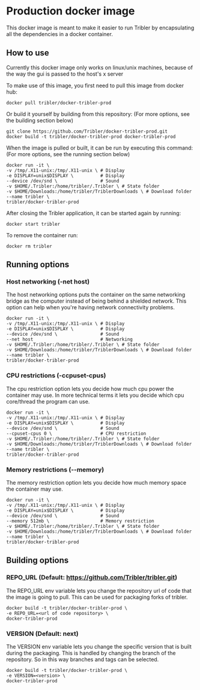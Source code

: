 # Production docker image
This docker image is meant to make it easier to run Tribler by encapsulating
all the dependencies in a docker container.

## How to use
Currently this docker image only works on linux/unix machines, because of the way the gui is passed to the host's x server

To make use of this image, you first need to pull this image from docker hub:
```shell
docker pull tribler/docker-tribler-prod
```
 
Or build it yourself by building from this repository:
(For more options, see the building section below)
```shell 
git clone https://github.com/Tribler/docker-tribler-prod.git
docker build -t tribler/docker-tribler-prod docker-tribler-prod
```

When the image is pulled or built, it can be run by executing this command:
(For more options, see the running section below)
```shell
docker run -it \
-v /tmp/.X11-unix:/tmp/.X11-unix \ # Display
-e DISPLAY=unix$DISPLAY \          # Display
--device /dev/snd \                # Sound
-v $HOME/.Tribler:/home/tribler/.Tribler \ # State folder
-v $HOME/Downloads:/home/tribler/TriblerDownloads \ # Download folder
--name tribler \
tribler/docker-tribler-prod
```

After closing the Tribler application, it can be started again by running:
```shell
docker start tribler
```

To remove the container run:
```shell
docker rm tribler
```

## Running options
### Host networking (-net host)
The host networking options puts the container on the same networking bridge as the computer instead of being behind a shielded network. This option can help when you're having network connectivity problems.

```shell
docker run -it \
-v /tmp/.X11-unix:/tmp/.X11-unix \ # Display
-e DISPLAY=unix$DISPLAY \          # Display
--device /dev/snd \                # Sound
--net host                         # Networking
-v $HOME/.Tribler:/home/tribler/.Tribler \ # State folder
-v $HOME/Downloads:/home/tribler/TriblerDownloads \ # Download folder
--name tribler \
tribler/docker-tribler-prod
```

### CPU restrictions (-ccpuset-cpus)
The cpu restriction option lets you decide how much cpu power the container may use. In more technical terms it lets you decide which cpu core/thread the program can use.

```shell
docker run -it \
-v /tmp/.X11-unix:/tmp/.X11-unix \ # Display
-e DISPLAY=unix$DISPLAY \          # Display
--device /dev/snd \                # Sound
--cpuset-cpus 0 \                  # CPU restriction
-v $HOME/.Tribler:/home/tribler/.Tribler \ # State folder
-v $HOME/Downloads:/home/tribler/TriblerDownloads \ # Download folder
--name tribler \
tribler/docker-tribler-prod
```

### Memory restrictions (--memory)
The memory restriction option lets you decide how much memory space the container may use.

```shell
docker run -it \
-v /tmp/.X11-unix:/tmp/.X11-unix \ # Display
-e DISPLAY=unix$DISPLAY \          # Display
--device /dev/snd \                # Sound
--memory 512mb \                   # Memory restriction
-v $HOME/.Tribler:/home/tribler/.Tribler \ # State folder
-v $HOME/Downloads:/home/tribler/TriblerDownloads \ # Download folder
--name tribler \
tribler/docker-tribler-prod
```

## Building options
### REPO_URL (Default: https://github.com/Tribler/tribler.git)
The REPO_URL env variable lets you change the repository url of code that the image is going to pull. This can be used for packaging forks of tribler.

```shell
docker build -t tribler/docker-tribler-prod \
-e REPO_URL=<url of code repository> \
docker-tribler-prod
```

### VERSION (Default: next)
The VERSION env variable lets you change the specific version that is built during the packaging. This is handled by changing the branch of the repository. So in this way branches and tags can be selected.

```shell
docker build -t tribler/docker-tribler-prod \
-e VERSION=<version> \
docker-tribler-prod
```
